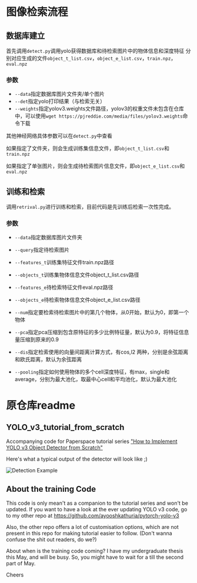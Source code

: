 # 图像检索流程
## 数据库建立
首先调用`detect.py`调用yolo获得数据库和待检索图片中的物体信息和深度特征
分别对应生成的文件`object_t_list.csv`，`object_e_list.csv`，`train.npz`，`eval.npz`

### 参数
- `--data`指定数据库图片文件夹/单个图片
- `--det`指定yolo打印结果（与检索无关）
- `--weights`指定yolov3.weights文件路径，yolov3的权重文件未包含在仓库中，可以使用`wget https://pjreddie.com/media/files/yolov3.weights`命令下载

其他神经网络具体参数可以在`detect.py`中查看

如果指定了文件夹，则会生成训练集信息文件，即`object_t_list.csv`和`train.npz`

如果指定了单张图片，则会生成待检索图片信息文件，即`object_e_list.csv`和`eval.npz`


## 训练和检索
调用`retrival.py`进行训练和检索，目前代码是先训练后检索一次性完成。

### 参数
- `--data`指定数据库图片文件夹
- `--query`指定待检索图片
- `--features_t`训练集特征文件train.npz路径
- `--objects_t`训练集物体信息文件object_t_list.csv路径
- `--features_e`待检索特征文件eval.npz路径
- `--objects_e`待检索物体信息文件object_e_list.csv路径

- `--num`指定要检索待检索图片中的第几个物体，从0开始，默认为0，即第一个物体
- `--pca`指定pca压缩到包含原特征的多少比例特征量，默认为0.9，将特征信息量压缩到原来的0.9
- `--dis`指定检索使用的向量间距离计算方式，有cos,l2 两种，分别是余弦距离和欧氏距离，默认为余弦距离
- `--pooling`指定如何使用物体的多个cell深度特征，有max，single和average，分别为最大池化，取最中心cell和平均池化，默认为最大池化

# 原仓库readme
## YOLO_v3_tutorial_from_scratch
Accompanying code for Paperspace tutorial series ["How to Implement YOLO v3 Object Detector from Scratch"](https://blog.paperspace.com/how-to-implement-a-yolo-object-detector-in-pytorch/)

Here's what a typical output of the detector will look like ;)

![Detection Example](https://i.imgur.com/m2jwnen.png)

## About the training Code

This code is only mean't as a companion to the tutorial series and won't be updated. If you want to have a look at the ever updating YOLO v3 code, go to my other repo at https://github.com/ayooshkathuria/pytorch-yolo-v3

Also, the other repo offers a lot of customisation options, which are not present in this repo for making tutorial easier to follow. (Don't wanna confuse the shit out readers, do we?)

About when is the training code coming? I have my undergraduate thesis this May, and will be busy. So, you might have to wait for a till the second part of May. 

Cheers

